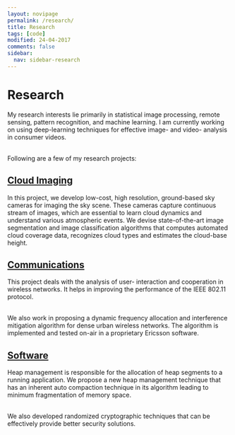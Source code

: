 ```yaml
---
layout: novipage
permalink: /research/
title: Research
tags: [code]
modified: 24-04-2017
comments: false
sidebar:
  nav: sidebar-research
---
```


# Research 
My research interests lie primarily in statistical image processing, remote sensing, pattern recognition, and machine learning. I am currently working on using deep-learning techniques for effective image- and video- analysis in consumer videos.    

<br />
Following are a few of my research projects:

## [Cloud Imaging](https://soumyabrata.github.io/cloud/)
In this project, we develop low-cost, high resolution, ground-based sky cameras for imaging the sky scene. These cameras capture continuous stream of images, which are essential to learn cloud dynamics and understand various atmospheric events. We devise state-of-the-art image segmentation and image classification algorithms that computes automated cloud coverage data, recognizes cloud types and estimates the cloud-base height.

## [Communications](https://soumyabrata.github.io/communication/)
This project deals with the analysis of user- interaction and cooperation in wireless networks. It helps in improving the performance of the IEEE 802.11 protocol. 

<br />
We also work in proposing a dynamic frequency allocation and interference mitigation algorithm for dense urban wireless networks. The algorithm is implemented and tested on-air in a proprietary Ericsson software.

## [Software](https://soumyabrata.github.io/software/)
Heap management is responsible for the allocation of heap segments to a running application. We propose a new heap management technique that has an inherent auto compaction technique in its algorithm leading to minimum fragmentation of memory space. 

<br />
We also developed randomized cryptographic techniques that can be effectively provide better security solutions.
